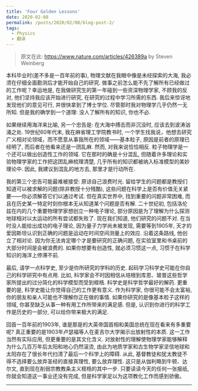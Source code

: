 ```yaml
---
title: 'Four Golden Lessons'
date: 2020-02-08
permalink: /posts/2020/02/08/blog-post-2/
tags:
  - Physics
  - 翻译
---
```


 > 原文在此: https://www.nature.com/articles/426389a by Steven Weinberg


本科毕业时(差不多是一百年前的事), 物理文献在我眼中像是未经探索的大海, 我必须在仔细全面勘测后才能开始自己的研究. 做事之前怎么能不先了解所有已经做过的工作呢？幸运地是, 在我做研究生的第一年碰到一些资深物理学家, 不顾我的反对, 他们坚持我应该开始进行研究, 在研究的过程中学习所需的东西. 我后来惊讶地发现他们的意见可行, 并很快拿到了博士学位. 尽管那时我对物理学几乎仍然一无所知. 但是我的确学到一个道理: 没人了解所有的知识, 你也不必.

如果继续用海洋来比喻, 另一个忠告是: 在大海中搏击而非沉没时, 应该去到波涛汹涌之处. 19世纪60年代末, 我在麻省理工学院教书时, 一个学生找我说，他想去研究广义相对论领域，而不愿意从事我所在的领域——基本粒子, 原因是前者的原理已经明了, 而后者在他看来还是一团乱麻. 然而, 对我来说恰恰相反. 粒子物理学是一个还可以做出创造性工作的领域. 它在那时的确是十分混乱, 但随着许多理论和实验物理学家的工作把这团乱麻梳理清楚, 几乎所有的知识都被纳入标准模型的美妙理论中. 因此, 我建议到混乱的地方去, 那里才是行动所在.

我的第三个忠告可能最难被接受: 原谅自己浪费时光. 留给学生的问题都是教授们知道可以被求解的问题(除非教授十分残酷), 这些问题在科学上是否有价值无关紧要——你必须解答它们以通过考试. 但在真实世界中, 找到重要的问题非常困难, 而且在历史某一特定时刻你根本无从知道某个问题是否有解. 二十世纪初, 包括洛伦兹在内的几个重要物理学家想创立一种电子理论, 部分原因是为了理解为什么探测地球相对以太运动的所有尝试都失败了. 现在我们知道, 他们研究的问题不对. 在当时没人能给出成功的电子理论, 因为量子力学尚未被发现, 需要等到1905年, 天才的爱因斯坦认识到正确的问题是运动在时间空间测量上的效应. 沿着这条路线, 他创立了相对论. 因为你无法肯定哪个才是要研究的正确问题, 在实验室里和书桌前的大部分时间是会被浪费的. 如果你想要有创造性, 就必须习惯这一点, 习惯于在科学知识的海洋上停滞不前.

最后, 请学一点科学史, 至少是你所研究的学科的历史. 起码学习科学史可能在你自己的科学研究中有点用. 比如, 科学家会不时因相信从培根到库恩、玻普这些哲学家所提出的过分简化的科学模型而受到桎梏. 科学史是科学哲学最好的解药. 更重要的是, 科学史能让你觉得自己的工作更有意义. 作为科学家, 你很可能不会太富裕, 你的朋友和亲人可能也不理解你正在做的事情. 如果你研究的是像基本粒子这样的领域, 你甚至缺乏从事一种有用工作所带来的满足感. 但是, 认识到你进行的科学工作是历史的一部分, 可以给你带来极大的满足.

回首一百年前的1903年, 谁是那是的大英帝国首相和美国总统在现在看来有多重要呢? 真正重要的是1903年卢瑟福等人在麦吉尔大学揭示出放射性的本质. 这一工作当然有实际应用, 但更重要的是其文化含义. 对放射性的理解使物理学家能够解释为什么几百万年后太阳和地心仍然滚烫, 由此为地质学家和古生物学家坚信地球和太阳存在了很长年代扫清了最后一个科学上的障碍. 从此, 基督教徒和犹太教徒不得不选择要么放弃圣经的直接真理性, 要么放弃理性. 这只是从伽利略到牛顿、达尔文, 直到现在削弱宗教教条主义桎梏的其中一步. 只要读读今天的任何一张报纸, 你就会知道这一事业还没有完成, 但是科学家足以为这项教化工作而感到骄傲。

------